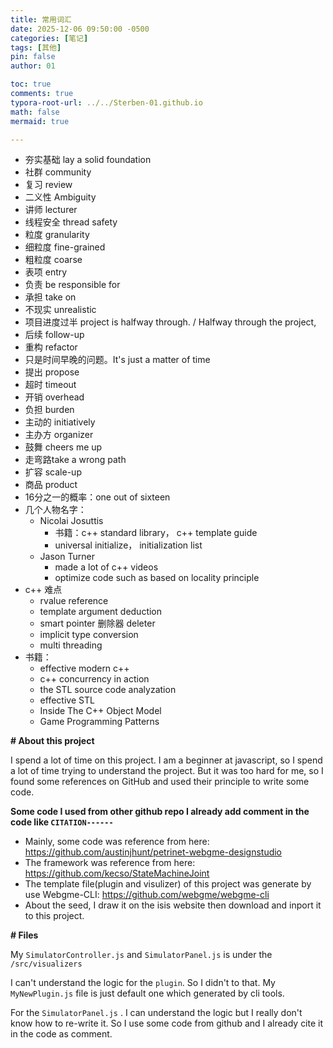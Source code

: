 ```yaml
---
title: 常用词汇
date: 2025-12-06 09:50:00 -0500
categories: [笔记]
tags: [其他]
pin: false
author: 01

toc: true
comments: true
typora-root-url: ../../Sterben-01.github.io
math: false
mermaid: true

---
```


- 夯实基础 lay a solid foundation
- 社群 community
- 复习 review
- 二义性 Ambiguity
- 讲师 lecturer
- 线程安全 thread safety
- 粒度 granularity
- 细粒度 fine-grained
- 粗粒度 coarse
- 表项 entry
- 负责 be responsible for
- 承担 take on
- 不现实 unrealistic
- 项目进度过半 project is halfway through. / Halfway through the project,
- 后续 follow-up
- 重构 refactor
- 只是时间早晚的问题。It's just a matter of time
- 提出 propose
- 超时 timeout
- 开销 overhead
- 负担 burden
- 主动的 initiatively
- 主办方 organizer
- 鼓舞 cheers me up
- 走弯路take a wrong path
- 扩容 scale-up
- 商品 product
- 16分之一的概率：one out of sixteen
- 几个人物名字：
  - Nicolai Josuttis
    - 书籍：c++ standard library， c++ template guide
    - universal initialize， initialization list
  - Jason Turner 
    - made a lot of c++ videos
    - optimize code such as based on locality principle
- c++ 难点
  - rvalue reference
  - template argument deduction
  - smart pointer 删除器 deleter
  - implicit type conversion
  - multi threading
- 书籍：
  - effective modern c++
  - c++ concurrency in action
  - the STL source code analyzation
  - effective STL
  - Inside The C++ Object Model
  - Game Programming Patterns







**# About this project**



I spend a lot of time on this project. I am a beginner at javascript, so I spend a lot of time trying to understand the project. But it was too hard for me, so I found some references on GitHub and used their principle to write some code.

**Some code I used from other github repo I already add comment in the code like `CITATION------`**

- Mainly, some code was reference from here: https://github.com/austinjhunt/petrinet-webgme-designstudio
- The framework was reference from here: https://github.com/kecso/StateMachineJoint
- The template file(plugin and visulizer) of this project was generate by use Webgme-CLI: https://github.com/webgme/webgme-cli
- About the seed, I draw it on the isis website then download and inport it to this project. 

**# Files**

My `SimulatorController.js` and `SimulatorPanel.js`  is under the `/src/visualizers`

I can't understand the logic for the `plugin`. So I didn't to that. My `MyNewPlugin.js` file is just default one which generated by cli tools.

For the  `SimulatorPanel.js`  .  I can understand the logic but I really don't know how to re-write it. So I use some code from github and I already cite it in the code as comment. 
